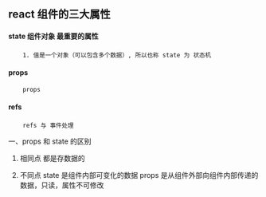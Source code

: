 ## react 组件的三大属性

#### state 组件对象 最重要的属性
```
    1. 值是一个对象（可以包含多个数据）, 所以也称 state 为 状态机
```

#### props
```
    props
```

#### refs
```
    refs 与 事件处理
```

一、props 和 state 的区别

1. 相同点
    都是存数据的

2. 不同点
    state 是组件内部可变化的数据
    props 是从组件外部向组件内部传递的 数据，只读，属性不可修改
